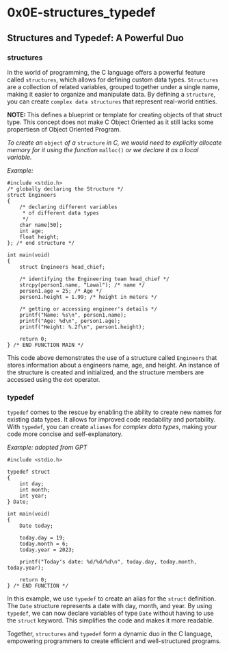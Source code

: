 <h1> 0x0E-structures_typedef </h1>

<h2> Structures and Typedef: A Powerful Duo </h2>

<h3> structures </h3>

In the world of programming, the C language offers a powerful feature called `structures`, which allows for defining custom data types. `Structures` are a collection of related variables, grouped together under a single name, making it easier to organize and manipulate data.
By defining a `structure`, you can create `complex data structures` that represent real-world entities.

<b> NOTE: </b> This defines a blueprint or template for creating objects of that struct type. This concept does not make C Object Oriented as it still lacks some propertiesn of Object Oriented Program.

<em> To create an </em> `object` <em> of a </em>`structure` <em> in C, we would need to explicitly allocate memory for it using the function </em> `malloc()` <em> or we declare it as a local variable.</em>

<em> Example:</em>

```
#include <stdio.h>
/* globally declaring the Structure */
struct Engineers
{
	/* declaring different variables
	 * of different data types
	 */
	char name[50];
	int age;
	float height;
}; /* end structure */

int main(void)
{
	struct Engineers head_chief;
    
	/* identifying the Engineering team head_chief */
	strcpy(person1.name, "Lawal"); /* name */
	person1.age = 25; /* Age */
	person1.height = 1.99; /* height in meters */

	/* getting or accessing engineer's details */
	printf("Name: %s\n", person1.name);
	printf("Age: %d\n", person1.age);
	printf("Height: %.2f\n", person1.height);

	return 0;
} /* END FUNCTION MAIN */
```

This code above demonstrates the use of a structure called `Engineers` that stores information about a engineers name, age, and height.
An instance of the structure is created and initialized, and the structure members are accessed using the `dot` operator.


<h3> typedef </h3>

`typedef` comes to the rescue by enabling the ability to create new names for existing data types. It allows for improved code readability and portability. With `typedef`, you can create `aliases` for <em> complex data types</em>, making your code more concise and self-explanatory.

<em> Example: adopted from GPT </em>

```
#include <stdio.h>

typedef struct
{
	int day;
	int month;
	int year;
} Date;

int main(void)
{
	Date today;

	today.day = 19;
	today.month = 6;
	today.year = 2023;

	printf("Today's date: %d/%d/%d\n", today.day, today.month, today.year);

	return 0;
} /* END FUNCTION */
```
In this example, we use `typedef` to create an alias for the `struct` definition. The `Date` structure represents a date with day, month, and year. By using `typedef`, we can now declare variables of type `Date` without having to use the `struct` keyword. This simplifies the code and makes it more readable.



Together, `structures` and `typedef` form a dynamic duo in the C language, empowering programmers to create efficient and well-structured programs.

